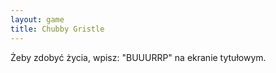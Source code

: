 ```yaml
---
layout: game
title: Chubby Gristle
---
```


Żeby zdobyć życia, wpisz: "BUUURRP" na ekranie tytułowym.
